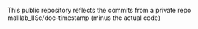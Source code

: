 This public repository reflects the commits from a private repo  malllab_IISc/doc-timestamp (minus the actual code)